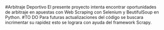#Arbitraje Deportivo
El presente proyecto intenta encontrar oportunidades de arbitraje en apuestas con Web Scraping con Selenium y BeutifulSoup en Python.
#TO DO
Para futuras actualizaciones del código se buscara incrimentar su rapidez esto se lograra con ayuda del framework Scrapy.


